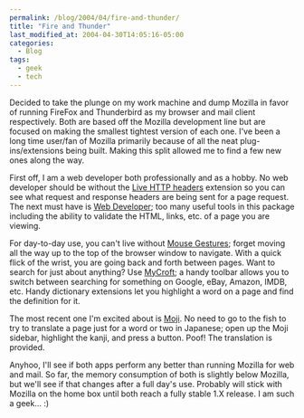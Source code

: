 ```yaml
---
permalink: /blog/2004/04/fire-and-thunder/
title: "Fire and Thunder"
last_modified_at: 2004-04-30T14:05:16-05:00
categories:
  - Blog
tags:
  - geek
  - tech
---
```


Decided to take the plunge on my work machine and dump Mozilla in favor of running FireFox and Thunderbird as my browser
and mail client respectively. Both are based off the Mozilla development line but are focused on making the smallest
tightest version of each one. I've been a long time user/fan of Mozilla primarily because of all the neat
plug-ins/extensions being built. Making this split allowed me to find a few new ones along the way.

First off, I am a web developer both professionally and as a hobby. No web developer should be without the
[Live HTTP headers](http://livehttpheaders.mozdev.org/) extension so you can see what request and response headers are
being sent for a page request. The next must have is [Web Developer](http://webdeveloper.mozdev.org/); too many useful
tools in this package including the ability to validate the HTML, links, etc. of a page you are viewing.

For day-to-day use, you can't live without [Mouse Gestures](http://optimoz.mozdev.org/gestures/); forget moving all the
way up to the top of the browser window to navigate. With a quick flick of the wrist, you are going back and forth
between pages. Want to search for just about anything? Use [MyCroft](http://mycroft.mozdev.org/); a handy toolbar allows
you to switch between searching for something on Google, eBay, Amazon, IMDB, etc. Handy dictionary extensions let you
highlight a word on a page and find the definition for it.

The most recent one I'm excited about is [Moji](http://moji.mozdev.org/). No need to go to the fish to try to translate
a page just for a word or two in Japanese; open up the Moji sidebar, highlight the kanji, and press a button. Poof! The
translation is provided.

Anyhoo, I'll see if both apps perform any better than running Mozilla for web and mail. So far, the memory consumption
of both is slightly below Mozilla, but we'll see if that changes after a full day's use. Probably will stick with
Mozilla on the home box until both reach a fully stable 1.X release. I am such a geek... :)